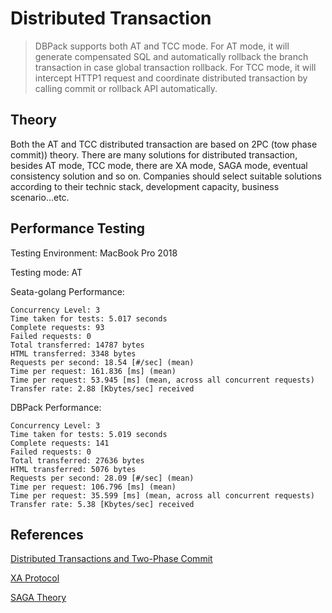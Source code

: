 # Distributed Transaction

> DBPack supports both AT and TCC mode. For AT mode, it will generate compensated SQL and automatically rollback the branch transaction in case global transaction rollback. For TCC mode, it will intercept HTTP1 request and coordinate distributed transaction by calling commit or rollback API automatically.

## Theory

Both the AT and TCC distributed transaction are based on 2PC (tow phase commit)) theory. There are many solutions for distributed transaction, besides AT mode, TCC mode, there are XA mode, SAGA mode, eventual consistency solution and so on. Companies should select suitable solutions according to their technic stack, development capacity, business scenario...etc.



## Performance Testing

Testing Environment: MacBook Pro 2018

Testing mode: AT

Seata-golang Performance:

```
Concurrency Level: 3
Time taken for tests: 5.017 seconds
Complete requests: 93
Failed requests: 0
Total transferred: 14787 bytes
HTML transferred: 3348 bytes
Requests per second: 18.54 [#/sec] (mean)
Time per request: 161.836 [ms] (mean)
Time per request: 53.945 [ms] (mean, across all concurrent requests)
Transfer rate: 2.88 [Kbytes/sec] received
```

DBPack Performance:

```
Concurrency Level: 3
Time taken for tests: 5.019 seconds
Complete requests: 141
Failed requests: 0
Total transferred: 27636 bytes
HTML transferred: 5076 bytes
Requests per second: 28.09 [#/sec] (mean)
Time per request: 106.796 [ms] (mean)
Time per request: 35.599 [ms] (mean, across all concurrent requests)
Transfer rate: 5.38 [Kbytes/sec] received
```


## References

[Distributed Transactions and Two-Phase Commit](https://medium.com/geekculture/distributed-transactions-two-phase-commit-c82752d69324)

[XA Protocol](https://pubs.opengroup.org/onlinepubs/009680699/toc.pdf)

[SAGA Theory](https://www.cs.cornell.edu/andru/cs711/2002fa/reading/sagas.pdf)

